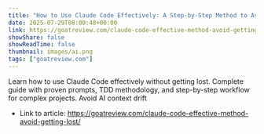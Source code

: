 ```yaml
---
title: "How to Use Claude Code Effectively: A Step-by-Step Method to Avoid Getting Lost"
date: 2025-07-29T08:00:48+00:00
link: https://goatreview.com/claude-code-effective-method-avoid-getting-lost/
showShare: false
showReadTime: false
thumbnail: images/ai.png
tags: ["goatreview.com"]
---
```

Learn how to use Claude Code effectively without getting lost. Complete guide with proven prompts, TDD methodology, and step-by-step workflow for complex projects. Avoid AI context drift

- Link to article: https://goatreview.com/claude-code-effective-method-avoid-getting-lost/